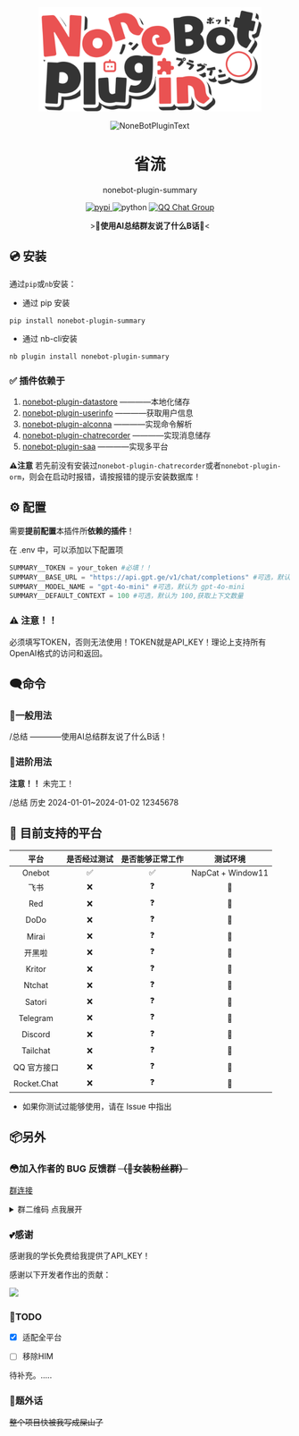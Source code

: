 <div align="center">
  <a href="https://v2.nonebot.dev/store"><img src="./docs/NoneBotPlugin.svg" width="400" alt="NoneBotPluginLogo"></a>
  <br>
  <p><img src="https://s2.loli.net/2022/06/16/xsVUGRrkbn1ljTD.png" width="240" alt="NoneBotPluginText"></p>
</div>

<div align="center">

# 省流
nonebot-plugin-summary

<p align="center">
  <a href="https://pypi.python.org/pypi/nonebot-plugin-summary">
    <img src="https://img.shields.io/pypi/v/nonebot-plugin-summary.svg" alt="pypi">
  </a>
  
  <img src="https://img.shields.io/badge/python-3.9+-blue.svg" alt="python">
  
  <a href="https://qm.qq.com/q/Yty2yc9Bee">
    <img src="https://img.shields.io/badge/QQ%E7%BE%A4-1128359833-orange?style=flat-square" alt="QQ Chat Group">
  </a>
</p>

\>💬**使用AI总结群友说了什么B话**💬<
</div>

## 💿 安装

通过`pip`或`nb`安装：

- 通过 pip 安装
```shell
pip install nonebot-plugin-summary
```

- 通过 nb-cli安装
```shell
nb plugin install nonebot-plugin-summary
```

### ✅ 插件依赖于

1. [nonebot-plugin-datastore](https://github.com/he0119/nonebot-plugin-datastore) ————本地化储存
2. [nonebot-plugin-userinfo](https://github.com/noneplugin/nonebot-plugin-userinfo) ————获取用户信息
3. [nonebot-plugin-alconna](https://github.com/ArcletProject/nonebot-plugin-alconna) ————实现命令解析
4. [nonebot-plugin-chatrecorder](https://github.com/noneplugin/nonebot-plugin-chatrecorder) ————实现消息储存
5. [nonebot-plugin-saa](https://github.com/MountainDash/nonebot-plugin-send-anything-anywhere) ————实现多平台

 **⚠注意** 若先前没有安装过```nonebot-plugin-chatrecorder```或者```nonebot-plugin-orm```，则会在启动时报错，请按报错的提示安装数据库！
 
## ⚙ 配置

需要**提前配置**本插件所**依赖的插件**！

在 .env 中，可以添加以下配置项
```python
SUMMARY__TOKEN = your_token #必填！！
SUMMARY__BASE_URL = "https://api.gpt.ge/v1/chat/completions" #可选，默认为 https://api.gpt.ge/v1/chat/completions
SUMMARY__MODEL_NAME = "gpt-4o-mini" #可选，默认为 gpt-4o-mini
SUMMARY__DEFAULT_CONTEXT = 100 #可选，默认为 100,获取上下文数量
```
### ⚠ 注意！！
必须填写TOKEN，否则无法使用！TOKEN就是API_KEY！理论上支持所有OpenAI格式的访问和返回。

## 🗨命令

### 🎨一般用法

/总结 ————使用AI总结群友说了什么B话！


### 🚀进阶用法

__注意！！__
未完工！

/总结 历史 2024-01-01~2024-01-02 12345678

## 💪 目前支持的平台

| 平台 | 是否经过测试 | 是否能够正常工作 | 测试环境 |
|:-----:|:----:|:----:| :----: |
| Onebot | ✅ | ✅ | NapCat + Window11|
| 飞书  | ❌ | ❓ | 🤔 |
| Red  | ❌ | ❓ | 🤔 |
| DoDo  | ❌ | ❓ | 🤔 |
| Mirai  | ❌ | ❓ | 🤔 |
| 开黑啦  | ❌ | ❓ | 🤔 |
| Kritor  | ❌ | ❓ | 🤔 |
| Ntchat  | ❌ | ❓ | 🤔 |
| Satori  | ❌ | ❓ | 🤔 |
| Telegram | ❌ | ❓ | 🤔  |
| Discord  | ❌ | ❓ | 🤔 |
| Tailchat  | ❌ | ❓ | 🤔 |
| QQ 官方接口  | ❌ | ❓ | 🤔 |
| Rocket.Chat  | ❌ | ❓ | 🤔 |

- 如果你测试过能够使用，请在 Issue 中指出

## 📦另外

### 😳加入作者的 BUG 反馈群 ~~（🥵女装粉丝群）~~

[群连接](https://qm.qq.com/q/Yty2yc9Bee)

<details>
<summary>群二维码 点我展开</summary>

![7a4bd22dea47d25d9b632d4b2696d4cd](https://github.com/ChenXu233/nonebot_plugin_dialectlist/assets/91937041/61fd7010-e2b2-4f13-b209-9c0faf8a517f)

</details>

### 💕感谢

感谢我的学长免费给我提供了API_KEY！

感谢以下开发者作出的贡献：

<a href="https://github.com/ChenXu233/nonebot-plugin-summary/graphs/contributors">
  <img src="https://contrib.rocks/image?repo=ChenXu233/nonebot-plugin-summary&max=1000" />
</a>
  
### 🎀TODO

- [x] 适配全平台

- [ ] 移除HIM
  
 待补充。.....

### 👾题外话
~~整个项目快被我写成屎山了~~
